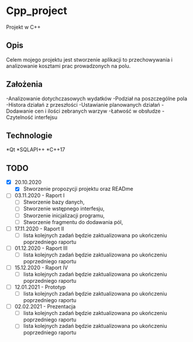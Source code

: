 # Cpp_project
Projekt w C++

## Opis
Celem mojego projektu jest stworzenie aplikacji to przechowywania i analizowanie kosztami prac prowadzonych na polu.

## Założenia
-Analizowanie dotychczasowych wydatków
-Podział na poszczególne pola
-Histora działań z przeszłości
-Ustawianie planowanych działań
-Dodawanie cen i ilości zebranych warzyw
-Łatwość w obsłudze
-Czytelność interfejsu

## Technologie
*Qt
*SQLAPI++
*C++17

## TODO

- [x] 20.10.2020 
    - [x] Stworzenie propozycji projektu oraz READme
- [ ] 03.11.2020 - Raport I
    - [ ] Stworzenie bazy danych,
    - [ ] Stworzenie wstępnego interfesju,
    - [ ] Stworzenie inicjalizacji programu,
    - [ ] Stworzenie fragmentu do dodawania pól,
- [ ] 17.11.2020 - Raport II
    - [ ] lista kolejnych zadań będzie zaktualizowana po ukończeniu poprzedniego raportu
- [ ] 01.12.2020 - Raport III
    - [ ] lista kolejnych zadań będzie zaktualizowana po ukończeniu poprzedniego raportu
- [ ] 15.12.2020 - Raport IV
    - [ ] lista kolejnych zadań będzie zaktualizowana po ukończeniu poprzedniego raportu
- [ ] 12.01.2021 - Prototyp 
    - [ ] lista kolejnych zadań będzie zaktualizowana po ukończeniu poprzedniego raportu
- [ ] 02.02.2021 - Prezentacja
    - [ ] lista kolejnych zadań będzie zaktualizowana po ukończeniu poprzedniego raportu
    - [ ] lista kolejnych zadań będzie zaktualizowana po ukończeniu poprzedniego raportu
